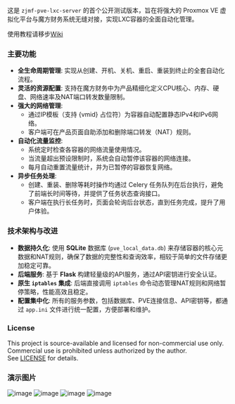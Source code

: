 这是 `zjmf-pve-lxc-server` 的首个公开测试版本，旨在将强大的 Proxmox VE 虚拟化平台与魔方财务系统无缝对接，实现LXC容器的全面自动化管理。

使用教程请移步[Wiki](https://github.com/xkatld/zjmf-pve-lxc-server/wiki)

### 主要功能

* **全生命周期管理**: 实现从创建、开机、关机、重启、重装到终止的全套自动化流程。
* **灵活的资源配置**: 支持在魔方财务中为产品精细化定义CPU核心、内存、硬盘、网络速率及NAT端口转发数量限制。
* **强大的网络管理**:
    * 通过IP模板（支持 {vmid} 占位符）为容器自动配置静态IPv4和IPv6网络。
    * 客户端可在产品页面自助添加和删除端口转发（NAT）规则。
* **自动化流量监控**:
    * 系统定时检查各容器的网络流量使用情况。
    * 当流量超出预设限制时，系统会自动暂停该容器的网络连接。
    * 每月自动重置流量统计，并为已暂停的容器恢复网络。
* **异步任务处理**:
    * 创建、重装、删除等耗时操作均通过 Celery 任务队列在后台执行，避免了前端长时间等待，并提供了任务状态查询接口。
    * 客户端在执行长任务时，页面会轮询后台状态，直到任务完成，提升了用户体验。

### 技术架构与改进

* **数据持久化**: 使用 **SQLite** 数据库 (`pve_local_data.db`) 来存储容器的核心元数据和NAT规则，确保了数据的完整性和查询效率，相较于简单的文件存储更加稳定可靠。
* **后端服务**: 基于 **Flask** 构建轻量级的API服务，通过API密钥进行安全认证。
* **原生 `iptables` 集成**: 后端直接调用 `iptables` 命令动态管理NAT规则和网络暂停策略，性能高效且稳定。
* **配置集中化**: 所有的服务参数，包括数据库、PVE连接信息、API密钥等，都通过 `app.ini` 文件进行统一配置，方便部署和维护。

### License

This project is source-available and licensed for non-commercial use only.  
Commercial use is prohibited unless authorized by the author.  
See [LICENSE](./LICENSE) for details.

### 演示图片
![image](https://github.com/user-attachments/assets/12e638c0-fe69-47a6-8564-512b5e464afd)
![image](https://github.com/user-attachments/assets/26d51d00-1326-49e9-9670-a23cb0fa1367)
![image](https://github.com/user-attachments/assets/f35e0640-c432-47d5-afe7-c7eba41155a1)
![image](https://github.com/user-attachments/assets/4eba26bf-294f-446e-bab4-b4c14b61c035)



